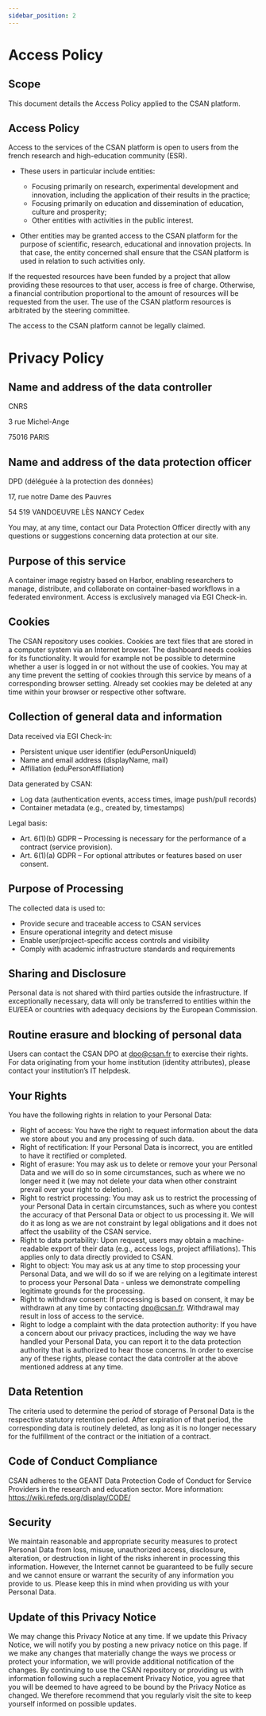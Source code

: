 ```yaml
---
sidebar_position: 2
---
```


# Access Policy

## Scope
This document details the Access Policy applied to the CSAN platform.

## Access Policy
Access to the services of the CSAN platform is open to users from the french research and high-education community (ESR).

* These users in particular include entities:
    * Focusing primarily on research, experimental development and innovation, including the application of their results in the practice;
    * Focusing primarily on education and dissemination of education, culture and prosperity;
    * Other entities with activities in the public interest.

* Other entities may be granted access to the CSAN platform for the purpose of scientific, research, 
educational and innovation projects. In that case, the entity concerned shall ensure that the CSAN 
platform is used in relation to such activities only.

If the requested resources have been funded by a project that allow providing these resources to that 
user, access is free of charge. Otherwise, a financial contribution proportional to the amount of 
resources will be requested from the user. The use of the CSAN platform resources is arbitrated by the steering committee.

The access to the CSAN platform cannot be legally claimed.

# Privacy Policy

##  Name and address of the data controller
CNRS

3 rue Michel-Ange

75016 PARIS

## Name and address of the data protection officer
DPD (déléguée à la protection des données)

17, rue notre Dame des Pauvres

54 519 VANDOEUVRE LÈS NANCY Cedex

You may, at any time, contact our Data Protection Officer directly with any questions or suggestions
concerning data protection at our site.

## Purpose of this service
A container image registry based on Harbor, enabling researchers to manage, distribute, and collaborate 
on container-based workflows in a federated environment. Access is exclusively managed via EGI Check-in.

## Cookies
The CSAN repository uses cookies. Cookies are text files that are stored in a computer
system via an Internet browser. The dashboard needs cookies for its functionality. It would for example
not be possible to determine whether a user is logged in or not without the use of cookies.
You may at any time prevent the setting of cookies through this service by means of a corresponding
browser setting. Already set cookies may be deleted at any time within your browser or respective other
software.

## Collection of general data and information
Data received via EGI Check-in:
- Persistent unique user identifier (eduPersonUniqueId)
- Name and email address (displayName, mail)
- Affiliation (eduPersonAffiliation)

Data generated by CSAN:
- Log data (authentication events, access times, image push/pull records)
- Container metadata (e.g., created by, timestamps)

Legal basis:
- Art. 6(1)(b) GDPR – Processing is necessary for the performance of a contract (service provision).
- Art. 6(1)(a) GDPR – For optional attributes or features based on user consent.

## Purpose of Processing

The collected data is used to:
- Provide secure and traceable access to CSAN services
- Ensure operational integrity and detect misuse
- Enable user/project-specific access controls and visibility
- Comply with academic infrastructure standards and requirements

## Sharing and Disclosure
Personal data is not shared with third parties outside the infrastructure. If exceptionally necessary, 
data will only be transferred to entities within the EU/EEA or countries with adequacy decisions by 
the European Commission.

## Routine erasure and blocking of personal data
Users can contact the CSAN DPO at dpo@csan.fr to exercise their rights. For data originating from your 
home institution (identity attributes), please contact your institution’s IT helpdesk.

## Your Rights
You have the following rights in relation to your Personal Data:
* Right of access: You have the right to request information about the data we store about you and
any processing of such data.
* Right of rectification: If your Personal Data is incorrect, you are entitled to have it rectified or
completed.
* Right of erasure: You may ask us to delete or remove your your Personal Data and we will do so in
some circumstances, such as where we no longer need it (we may not delete your data when other
constraint prevail over your right to deletion).
* Right to restrict processing: You may ask us to restrict the processing of your Personal Data in
certain circumstances, such as where you contest the accuracy of that Personal Data or object to
us processing it. We will do it as long as we are not constraint by legal obligations and it does not
affect the usability of the CSAN service.
* Right to data portability: Upon request, users may obtain a machine-readable export of their data 
(e.g., access logs, project affiliations). This applies only to data directly provided to CSAN.
* Right to object: You may ask us at any time to stop processing your Personal Data, and we will do
so if we are relying on a legitimate interest to process your Personal Data - unless we demonstrate
compelling legitimate grounds for the processing.
* Right to withdraw consent: If processing is based on consent, it may be withdrawn at any time by 
contacting dpo@csan.fr. Withdrawal may result in loss of access to the service.
* Right to lodge a complaint with the data protection authority: If you have a concern about our
privacy practices, including the way we have handled your Personal Data, you can report it to the
data protection authority that is authorized to hear those concerns.
In order to exercise any of these rights, please contact the data controller at the above mentioned
address at any time.

## Data Retention
The criteria used to determine the period of storage of Personal Data is the respective statutory
retention period. After expiration of that period, the corresponding data is routinely deleted, as long as
it is no longer necessary for the fulfillment of the contract or the initiation of a contract.

## Code of Conduct Compliance
CSAN adheres to the GEANT Data Protection Code of Conduct for Service Providers in the research and 
education sector. More information: https://wiki.refeds.org/display/CODE/

## Security
We maintain reasonable and appropriate security measures to protect Personal Data from loss, misuse,
unauthorized access, disclosure, alteration, or destruction in light of the risks inherent in processing this
information. However, the Internet cannot be guaranteed to be fully secure and we cannot ensure or
warrant the security of any information you provide to us. Please keep this in mind when providing us
with your Personal Data.

## Update of this Privacy Notice
We may change this Privacy Notice at any time. If we update this Privacy Notice, we will notify
you by posting a new privacy notice on this page. If we make any changes that materially change the
ways we process or protect your information, we will provide additional notification of the changes. By
continuing to use the CSAN repository or providing us with information following such a replacement
Privacy Notice, you agree that you will be deemed to have agreed to be bound by the Privacy Notice as
changed. We therefore recommend that you regularly visit the site to keep yourself informed on possible
updates.
